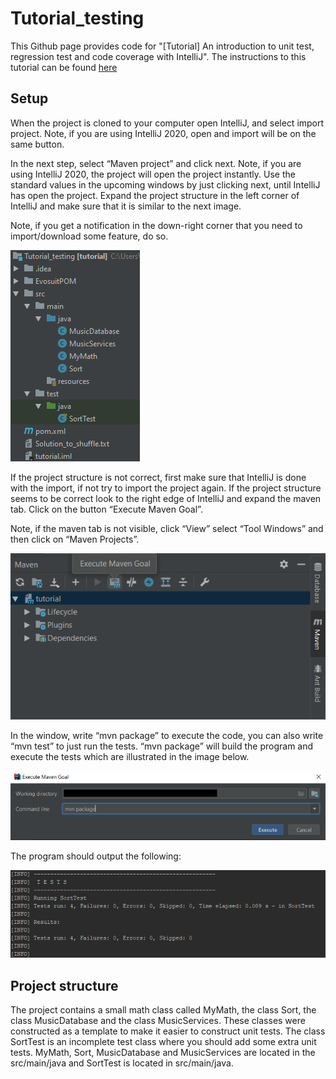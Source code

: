 # Tutorial_testing
This Github page provides code for "[Tutorial] An introduction to unit test, regression test and code coverage with IntelliJ".
The instructions to this tutorial can be found [here](https://medium.com/@marcus.jonssonewerbring/tutorial-an-introduction-to-unit-test-regression-test-and-code-coverage-with-intellij-b08be1268719)

## Setup

When the project is cloned to your computer open IntelliJ, and select import project. Note, if you are using IntelliJ 2020, open and import will be on the same button.

In the next step, select “Maven project” and click next. Note, if you are using IntelliJ 2020, the project will open the project instantly. Use the standard values in the upcoming windows by just clicking next, until IntelliJ has open the project. Expand the project structure in the left corner of IntelliJ and make sure that it is similar to the next image.

Note, if you get a notification in the down-right corner that you need to import/download some feature, do so.

![](/github_images/structure.png)

If the project structure is not correct, first make sure that IntelliJ is done with the import, if not try to import the project again. If the project structure seems to be correct look to the right edge of IntelliJ and expand the maven tab. Click on the button “Execute Maven Goal”.

Note, if the maven tab is not visible, click “View” select “Tool Windows” and then click on “Maven Projects”.

![](/github_images/execute_maven.png)

In the window, write “mvn package” to execute the code, you can also write “mvn test” to just run the tests. “mvn package” will build the program and execute the tests which are illustrated in the image below.

![](/github_images/mvn_package.png)

The program should output the following:

![](/github_images/tests.png)

## Project structure
The project contains a small math class called MyMath, the class Sort, the class MusicDatabase and the class MusicServices. These classes were constructed as a template to make it easier to construct unit tests. The class SortTest is an incomplete test class where you should add some extra unit tests. MyMath, Sort, MusicDatabase and MusicServices are located in the src/main/java and SortTest is located in src/main/java.


